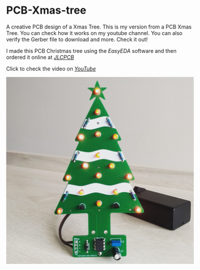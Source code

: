 # PCB-Xmas-tree

A creative PCB design of a Xmas Tree.
This is my version from a PCB Xmas Tree. You can check how it works on my youtube channel. You can also verify the Gerber file to download and more. Check it out!

I made this PCB Christmas tree using the *EasyEDA* software and then ordered it online at [*JLCPCB*](https://jlcpcb.com/IRG)

Click to check the video on [*YouTube*](https://www.youtube.com/watch?v=Fe6uz7HefOc)

![showcase](https://github.com/rkfael/PCB-Xmas-tree/blob/main/Xmas%20Tree_Picture%201.jpg)

